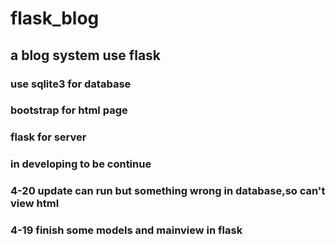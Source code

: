 # flask_blog
## a blog system use flask
### use sqlite3 for database
### bootstrap for html page
### flask for server
### in developing to be continue
### 4-20 update can run but something wrong in database,so can't view html
### 4-19 finish some models and mainview in flask

